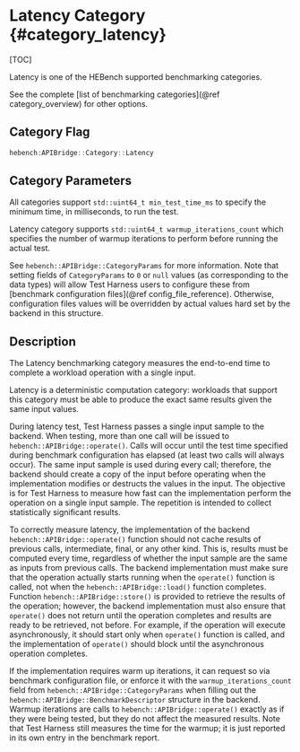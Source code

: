 Latency Category                {#category_latency}
========================

[TOC]

Latency is one of the HEBench supported benchmarking categories.

See the complete [list of benchmarking categories](@ref category_overview) for other options.

## Category Flag

```cpp
hebench:APIBridge::Category::Latency
```

## Category Parameters

All categories support `std::uint64_t min_test_time_ms` to specify the minimum time, in milliseconds, to run the test.

Latency category supports `std::uint64_t warmup_iterations_count` which specifies the number of warmup iterations to perform before running the actual test.

See `hebench::APIBridge::CategoryParams` for more information. Note that setting fields of `CategoryParams` to `0` or `null` values (as corresponding to the data types) will allow Test Harness users to configure these from [benchmark configuration files](@ref config_file_reference). Otherwise, configuration files values will be overridden by actual values hard set by the backend in this structure.

## Description

The Latency benchmarking category measures the end-to-end time to complete a workload operation with a single input.

Latency is a deterministic computation category: workloads that support this category must be able to produce the exact same results given the same input values.

During latency test, Test Harness passes a single input sample to the backend. When testing, more than one call will be issued to `hebench::APIBridge::operate()`. Calls will occur until the test time specified during benchmark configuration has elapsed (at least two calls will always occur). The same input sample is used during every call; therefore, the backend should create a copy of the input before operating when the implementation modifies or destructs the values in the input. The objective is for Test Harness to measure how fast can the implementation perform the operation on a single input sample. The repetition is intended to collect statistically significant results.

To correctly measure latency, the implementation of the backend `hebench::APIBridge::operate()` function should not cache results of previous calls, intermediate, final, or any other kind. This is, results must be computed every time, regardless of whether the input sample are the same as inputs from previous calls. The backend implementation must make sure that the operation actually starts running when the `operate()` function is called, not when the `hebench::APIBridge::load()` function completes. Function `hebench::APIBridge::store()` is provided to retrieve the results of the operation; however, the backend implementation must also ensure that `operate()` does not return until the operation completes and results are ready to be retrieved, not before. For example, if the operation will execute asynchronously, it should start only when `operate()` function is called, and the implementation of `operate()` should block until the asynchronous operation completes.

If the implementation requires warm up iterations, it can request so via benchmark configuration file, or enforce it with the `warmup_iterations_count` field from `hebench::APIBridge::CategoryParams` when filling out the `hebench::APIBridge::BenchmarkDescriptor` structure in the backend. Warmup iterations are calls to `hebench::APIBridge::operate()` exactly as if they were being tested, but they do not affect the measured results. Note that Test Harness still measures the time for the warmup; it is just reported in its own entry in the benchmark report.

